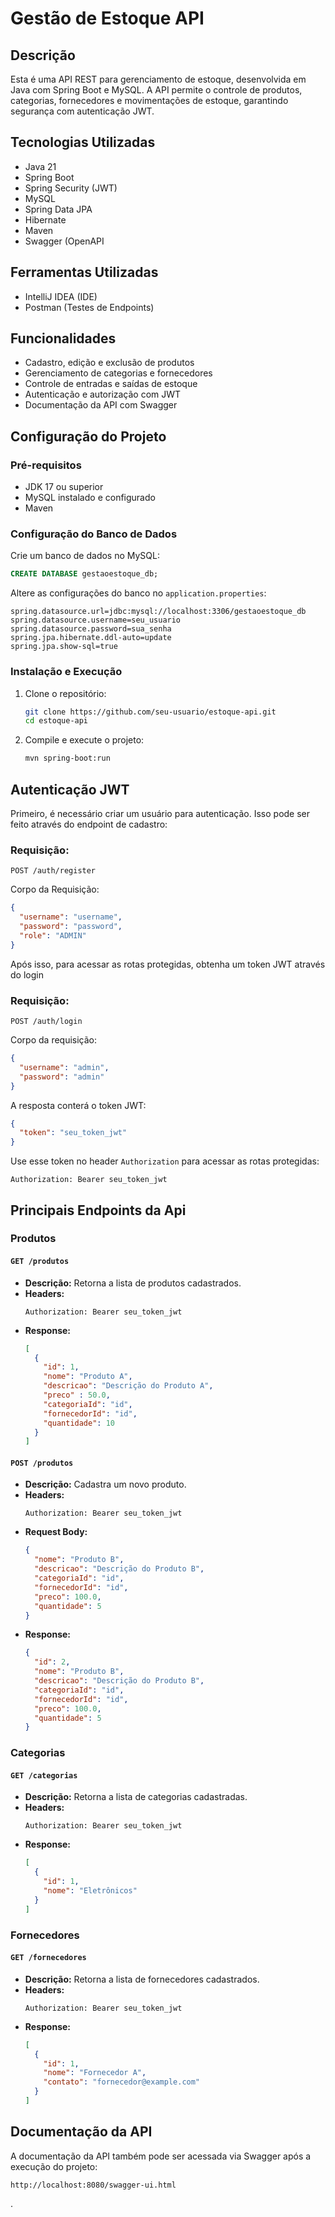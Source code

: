 # Gestão de Estoque API

## Descrição
Esta é uma API REST para gerenciamento de estoque, desenvolvida em Java com Spring Boot e MySQL. A API permite o controle de produtos, categorias, fornecedores e movimentações de estoque, garantindo segurança com autenticação JWT.

## Tecnologias Utilizadas
- Java 21
- Spring Boot
- Spring Security (JWT)
- MySQL
- Spring Data JPA
- Hibernate
- Maven
- Swagger (OpenAPI

## Ferramentas Utilizadas
- IntelliJ IDEA (IDE)
- Postman (Testes de Endpoints)

## Funcionalidades
- Cadastro, edição e exclusão de produtos
- Gerenciamento de categorias e fornecedores
- Controle de entradas e saídas de estoque
- Autenticação e autorização com JWT
- Documentação da API com Swagger

## Configuração do Projeto
### Pré-requisitos
- JDK 17 ou superior
- MySQL instalado e configurado
- Maven

### Configuração do Banco de Dados
Crie um banco de dados no MySQL:
```sql
CREATE DATABASE gestaoestoque_db;
```
Altere as configurações do banco no `application.properties`:
```properties
spring.datasource.url=jdbc:mysql://localhost:3306/gestaoestoque_db
spring.datasource.username=seu_usuario
spring.datasource.password=sua_senha
spring.jpa.hibernate.ddl-auto=update
spring.jpa.show-sql=true
```

### Instalação e Execução
1. Clone o repositório:
   ```sh
   git clone https://github.com/seu-usuario/estoque-api.git
   cd estoque-api
   ```
2. Compile e execute o projeto:
   ```sh
   mvn spring-boot:run
   ```

## Autenticação JWT
Primeiro, é necessário criar um usuário para autenticação. Isso pode ser feito através do endpoint de cadastro:
### Requisição:
```http
POST /auth/register
```
Corpo da Requisição:
```json
{
  "username": "username",
  "password": "password",
  "role": "ADMIN"
}
```

Após isso, para acessar as rotas protegidas, obtenha um token JWT através do login
### Requisição:
```http
POST /auth/login
```
Corpo da requisição:
```json
{
  "username": "admin",
  "password": "admin"
}
```
A resposta conterá o token JWT:
```json
{
  "token": "seu_token_jwt"
}
```
Use esse token no header `Authorization` para acessar as rotas protegidas:
```http
Authorization: Bearer seu_token_jwt
```

## Principais Endpoints da Api

### Produtos
#### `GET /produtos`
- **Descrição:** Retorna a lista de produtos cadastrados.
- **Headers:**
  ```http
  Authorization: Bearer seu_token_jwt
  ```
- **Response:**
  ```json
  [
    {
      "id": 1,
      "nome": "Produto A",
      "descricao": "Descrição do Produto A",
      "preco" : 50.0,
      "categoriaId": "id",
      "fornecedorId": "id",
      "quantidade": 10
    }
  ]
  ```

#### `POST /produtos`
- **Descrição:** Cadastra um novo produto.
- **Headers:**
  ```http
  Authorization: Bearer seu_token_jwt
  ```
- **Request Body:**
  ```json
  {
    "nome": "Produto B",
    "descricao": "Descrição do Produto B",
    "categoriaId": "id",
    "fornecedorId": "id",
    "preco": 100.0,
    "quantidade": 5
  }
  ```
- **Response:**
  ```json
  {
    "id": 2,
    "nome": "Produto B",
    "descricao": "Descrição do Produto B",
    "categoriaId": "id",
    "fornecedorId": "id",
    "preco": 100.0,
    "quantidade": 5
  }
  ```

### Categorias
#### `GET /categorias`
- **Descrição:** Retorna a lista de categorias cadastradas.
- **Headers:**
  ```http
  Authorization: Bearer seu_token_jwt
  ```
- **Response:**
  ```json
  [
    {
      "id": 1,
      "nome": "Eletrônicos"
    }
  ]
  ```

### Fornecedores
#### `GET /fornecedores`
- **Descrição:** Retorna a lista de fornecedores cadastrados.
- **Headers:**
  ```http
  Authorization: Bearer seu_token_jwt
  ```
- **Response:**
  ```json
  [
    {
      "id": 1,
      "nome": "Fornecedor A",
      "contato": "fornecedor@example.com"
    }
  ]
  ```

## Documentação da API
A documentação da API também pode ser acessada via Swagger após a execução do projeto:
```
http://localhost:8080/swagger-ui.html
```


.
